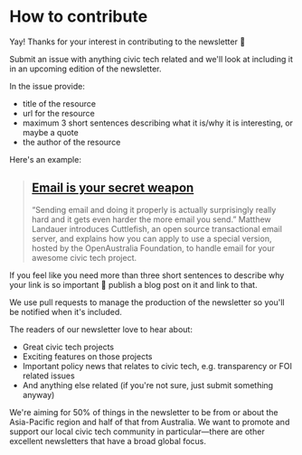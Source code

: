 # How to contribute

Yay! Thanks for your interest in contributing to the newsletter :bouquet:

Submit an issue with anything civic tech related and we'll look at including it in an upcoming edition of the newsletter.

In the issue provide:

* title of the resource
* url for the resource
* maximum 3 short sentences describing what it is/why it is interesting, or maybe a quote
* the author of the resource

Here's an example:

> ## [Email is your secret weapon](http://poplus.org/posts/email-is-your-secret-weapon/)
> “Sending email and doing it properly is actually surprisingly really hard and it gets even harder the more email you send.” Matthew Landauer introduces Cuttlefish, an open source transactional email server, and explains how you can apply to use a special version, hosted by the OpenAustralia Foundation, to handle email for your awesome civic tech project.  

If you feel like you need more than three short sentences to describe why your link is so important :metal: publish a blog post on it and link to that.

We use pull requests to manage the production of the newsletter so you'll be notified when it's included.

The readers of our newsletter love to hear about:

* Great civic tech projects
* Exciting features on those projects
* Important policy news that relates to civic tech, e.g. transparency or FOI related issues
* And anything else related (if you're not sure, just submit something anyway)

We're aiming for 50% of things in the newsletter to be from or about the Asia-Pacific region and half of that from Australia. We want to promote and support our local civic tech community in particular—there are other excellent newsletters that have a broad global focus.
